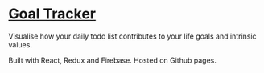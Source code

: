 # [Goal Tracker](https://adambinks.me/goal-tracker/)

Visualise how your daily todo list contributes to your life goals and intrinsic values.

Built with React, Redux and Firebase. Hosted on Github pages.